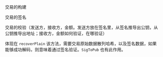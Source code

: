 交易的构建

交易的签名

交易的校验（发送方，接收方，金额。发送方放在签名里，从签名推导出公钥，从公钥推导出地址；接收方，金额如何验证，在哪验证）

体现在 `recoverPlain` 该方法，需要交易原始数据散列哈希，以及签名数据，如果能够成功解码，则意味着通过签名验证。`SigToPub` 也有此作用。

